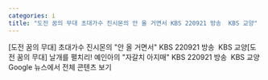 ```yaml
---
categories: i
title: "도전 꿈의 무대 초대가수 진시몬의 안 올 거면서 KBS 220921 방송  KBS 교양"
---
```

[도전 꿈의 무대] 초대가수 진시몬의 "안 올 거면서" KBS 220921 방송&nbsp;&nbsp;KBS 교양[도전 꿈의 무대] 날개를 펼치리! 예인아의 "자갈치 아지매" KBS 220921 방송&nbsp;&nbsp;KBS 교양Google 뉴스에서 전체 콘텐츠 보기